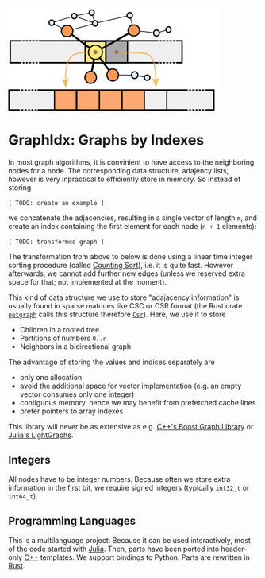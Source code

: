 ![](./logo.png)

GraphIdx: Graphs by Indexes
===========================

In most graph algorithms, it is convinient to have access to the neighboring nodes for a node.
The corresponding data structure, adajency lists, however is very inpractical to efficiently store in memory.
So instead of storing
```
[ TODO: create an example ]
```
we concatenate the adjacencies, resulting in a single vector of length `m`, and create an index containing the first element for each node (`n + 1` elements):
```
[ TODO: transformed graph ]
```
The transformation from above to below is done using a linear time integer sorting procedure (called [Counting Sort](https://en.wikipedia.org/wiki/Counting_sort)), i.e. it is quite fast.
However afterwards, we cannot add further new edges (unless we reserved extra space for that; not implemented at the moment).


This kind of data structure we use to store "adajacency information" is usually found in sparse matrices like CSC or CSR format (the Rust crate
[`petgraph`](https://github.com/bluss/petgraph)
calls this structure therefore 
[`Csr`](https://docs.rs/petgraph/0.4.13/petgraph/csr/struct.Csr.html)).
Here, we use it to store
- Children in a rooted tree.
- Partitions of numbers `0..n`
- Neighbors in a bidirectional graph

The advantage of storing the values and indices separately are
- only one allocation
- avoid the additional space for vector implementation (e.g. an empty vector consumes only one integer)
- contiguous memory, hence we may benefit from prefetched cache lines
- prefer pointers to array indexes

This library will never be as extensive as e.g. 
[C++'s Boost Graph Library](https://www.boost.org/doc/libs/1_69_0/libs/graph/doc/index.htlm) or
[Julia's LightGraphs](https://github.com/JuliaGraphs/LightGraphs.jl).


Integers
-------

All nodes have to be integer numbers.
Because often we store extra information in the first bit, we require signed integers (typically `int32_t` or `int64_t`).


Programming Languages
---------------------

This is a multilanguage project:
Because it can be used interactively, most of the code started with [Julia](./julia).
Then, parts have been ported into header-only [C++](./cxx/) templates.
We support bindings to Python.
Parts are rewritten in [Rust](./rust/).

